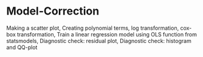 # Model-Correction
Making a scatter plot, 
Creating polynomial terms, 
log transformation, 
cox-box transformation, 
Train a linear regression model using OLS function from statsmodels, 
Diagnostic check: residual plot, 
Diagnostic check: histogram and QQ-plot
